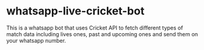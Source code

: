 # whatsapp-live-cricket-bot
This is a whatsapp bot that uses Cricket API to fetch different types of match data including lives ones, past and upcoming ones and send them on your whatsapp number.
